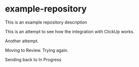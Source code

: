 # example-repository

This is an example repository description


This is an attempt to see how the integration with ClickUp works. 

Another attempt. 

Moving to Review. Trying again.

Sending back to In Progress


